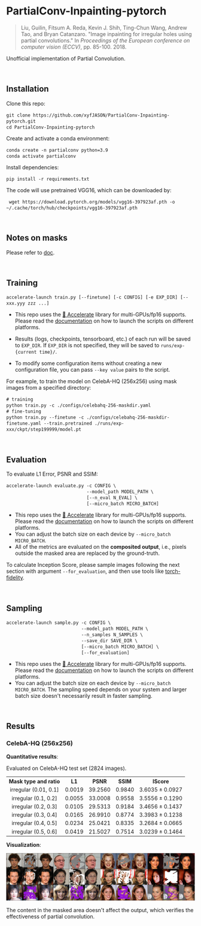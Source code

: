 # PartialConv-Inpainting-pytorch

> Liu, Guilin, Fitsum A. Reda, Kevin J. Shih, Ting-Chun Wang, Andrew Tao, and Bryan Catanzaro. "Image inpainting for irregular holes using partial convolutions." In *Proceedings of the European conference on computer vision (ECCV)*, pp. 85-100. 2018.

Unofficial implementation of Partial Convolution.

<br/>



## Installation

Clone this repo:

```shell
git clone https://github.com/xyfJASON/PartialConv-Inpainting-pytorch.git
cd PartialConv-Inpainting-pytorch
```

Create and activate a conda environment:

```shell
conda create -n partialconv python=3.9
conda activate partialconv
```

Install dependencies:

```shell
pip install -r requirements.txt
```

The code will use pretrained VGG16, which can be downloaded by:

```shell
 wget https://download.pytorch.org/models/vgg16-397923af.pth -o ~/.cache/torch/hub/checkpoints/vgg16-397923af.pth
```

<br/>



## Notes on masks

Please refer to [doc](./docs/notes-on-masks.md).

<br/>



## Training

```shell
accelerate-launch train.py [--finetune] [-c CONFIG] [-e EXP_DIR] [--xxx.yyy zzz ...]
```

- This repo uses the [🤗 Accelerate](https://huggingface.co/docs/accelerate/index) library for multi-GPUs/fp16 supports. Please read the [documentation](https://huggingface.co/docs/accelerate/basic_tutorials/launch#using-accelerate-launch) on how to launch the scripts on different platforms.

- Results (logs, checkpoints, tensorboard, etc.) of each run will be saved to `EXP_DIR`. If `EXP_DIR` is not specified, they will be saved to `runs/exp-{current time}/`.

- To modify some configuration items without creating a new configuration file, you can pass `--key value` pairs to the script.

For example, to train the model on CelebA-HQ (256x256) using mask images from a specified directory:

```shell
# training
python train.py -c ./configs/celebahq-256-maskdir.yaml
# fine-tuning
python train.py --finetune -c ./configs/celebahq-256-maskdir-finetune.yaml --train.pretrained ./runs/exp-xxx/ckpt/step199999/model.pt
```

<br/>



## Evaluation

To evaluate L1 Error, PSNR and SSIM:

```shell
accelerate-launch evaluate.py -c CONFIG \
                              --model_path MODEL_PATH \
                              [--n_eval N_EVAL] \
                              [--micro_batch MICRO_BATCH]
```

- This repo uses the [🤗 Accelerate](https://huggingface.co/docs/accelerate/index) library for multi-GPUs/fp16 supports. Please read the [documentation](https://huggingface.co/docs/accelerate/basic_tutorials/launch#using-accelerate-launch) on how to launch the scripts on different platforms.
- You can adjust the batch size on each device by `--micro_batch MICRO_BATCH`.
- All of the metrics are evaluated on the **composited output**, i.e., pixels outside the masked area are replaced by the ground-truth.

To calculate Inception Score, please sample images following the next section with argument `--for_evaluation`, and then use tools like [torch-fidelity](https://github.com/toshas/torch-fidelity).

<br/>



## Sampling

```shell
accelerate-launch sample.py -c CONFIG \
                            --model_path MODEL_PATH \
                            --n_samples N_SAMPLES \
                            --save_dir SAVE_DIR \
                            [--micro_batch MICRO_BATCH] \
                            [--for_evaluation]
```

- This repo uses the [🤗 Accelerate](https://huggingface.co/docs/accelerate/index) library for multi-GPUs/fp16 supports. Please read the [documentation](https://huggingface.co/docs/accelerate/basic_tutorials/launch#using-accelerate-launch) on how to launch the scripts on different platforms.
- You can adjust the batch size on each device by `--micro_batch MICRO_BATCH`. The sampling speed depends on your system and larger batch size doesn't necessarily result in faster sampling.

<br/>



## Results



### CelebA-HQ (256x256)

**Quantitative results**:

Evaluated on CelebA-HQ test set (2824 images).

<table align="center">
  <tr>
    <th align="center">Mask type and ratio</th>
    <th align="center">L1</th>
    <th align="center">PSNR</th>
    <th align="center">SSIM</th>
    <th align="center">IScore</th>
  </tr>
  <tr>
    <td align="center">irregular (0.01, 0.1]</td>
    <td align="center">0.0019</td>
    <td align="center">39.2560</td>
    <td align="center">0.9840</td>
    <td align="center">3.6035 ± 0.0927</td>
  </tr>
  <tr>
    <td align="center">irregular (0.1, 0.2]</td>
    <td align="center">0.0055</td>
    <td align="center">33.0008</td>
    <td align="center">0.9558</td>
    <td align="center">3.5556 ± 0.1290</td>
  </tr>
  <tr>
    <td align="center">irregular (0.2, 0.3]</td>
    <td align="center">0.0105</td>
    <td align="center">29.5313</td>
    <td align="center">0.9184</td>
    <td align="center">3.4656 ± 0.1437</td>
  </tr>
  <tr>
    <td align="center">irregular (0.3, 0.4]</td>
    <td align="center">0.0165</td>
    <td align="center">26.9910</td>
    <td align="center">0.8774</td>
    <td align="center">3.3983 ± 0.1238</td>
  </tr>
  <tr>
    <td align="center">irregular (0.4, 0.5]</td>
    <td align="center">0.0234</td>
    <td align="center">25.0421</td>
    <td align="center">0.8335</td>
    <td align="center">3.2684 ± 0.0665</td>
  </tr>
  <tr>
    <td align="center">irregular (0.5, 0.6]</td>
    <td align="center">0.0419</td>
    <td align="center">21.5027</td>
    <td align="center">0.7514</td>
    <td align="center">3.0239 ± 0.1464</td>
  </tr>
</table>



**Visualization**:

<p align="center">
  <img src="./assets/celebahq-256.png"/>
</p>

The content in the masked area doesn't affect the output, which verifies the effectiveness of partial convolution.
